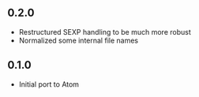 ## 0.2.0
* Restructured SEXP handling to be much more robust
* Normalized some internal file names

## 0.1.0
* Initial port to Atom
